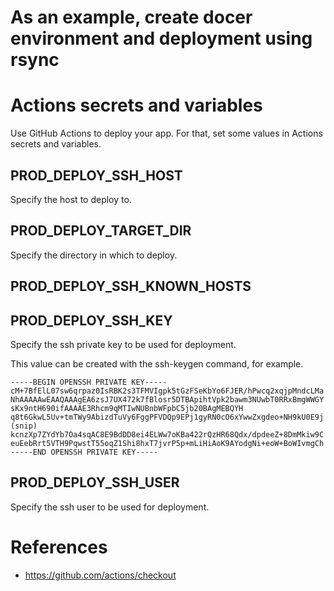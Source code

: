 # As an example, create docer environment and deployment using rsync

# Actions secrets and variables

Use GitHub Actions to deploy your app. For that, set some values in Actions secrets and variables.

## PROD_DEPLOY_SSH_HOST

Specify the host to deploy to.

## PROD_DEPLOY_TARGET_DIR

Specify the directory in which to deploy.

## PROD_DEPLOY_SSH_KNOWN_HOSTS


## PROD_DEPLOY_SSH_KEY

Specify the ssh private key to be used for deployment.

This value can be created with the ssh-keygen command, for example.

```
-----BEGIN OPENSSH PRIVATE KEY-----
cM+7BfElL07sw6qrpaz0IsRBK2s3TFMVIgpk5tGzFSeKbYo6FJER/hPwcq2xqjpMndcLMa
NhAAAAAwEAAQAAAgEA6zsJ7UX472k7fBlosr5DTBApihtVpk2bawm3NUwbT0RRxBmgWWGY
sKx9ntH690ifAAAAE3Rhcm9qMTIwNUBnbWFpbC5jb20BAgMEBQYH
q8t6GkwL5Uv+tmTWy9AbizdTuVy6FggPFVDQp9EPj1gyRN0cO6xYwwZxgdeo+NH9kU0E9j
(snip)
kcnzXp7ZYdYb7Oa4sqAC8E9BdDD8ei4ELWw7oKBa422rQzHR68Qdx/dpdeeZ+8DmMkiw9C
euEebRrt5VTH9PqwstT55oqZ1Shi8hxT7jvrP5p+mLiHiAoK9AYodgNi+eoW+BoWIvmgCh
-----END OPENSSH PRIVATE KEY-----
```

## PROD_DEPLOY_SSH_USER

Specify the ssh user to be used for deployment.

# References

- https://github.com/actions/checkout
